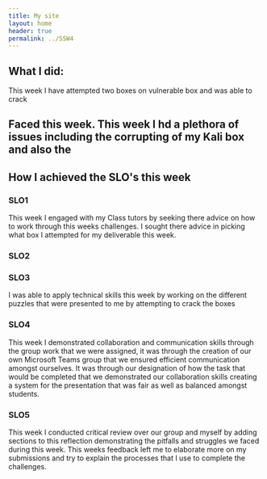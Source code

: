 ```yaml
---
title: My site
layout: home
header: true
permalink: ../SSW4
---
```


## What I did:
This week I have attempted two boxes on vulnerable box and was able to crack 

## Faced this week. This week  I hd a plethora of issues including the corrupting of my Kali box and also the 



## How I achieved the SLO's this week

### SLO1
This week I engaged with my Class tutors by seeking there advice on how to work through this weeks challenges. I sought there advice in picking what box I attempted for my deliverable this week.

### SLO2


### SLO3 
  I was able to apply technical skills this week by working on the different puzzles that were presented to me by attempting to crack the boxes 

### SLO4 
This week I demonstrated collaboration and communication skills through the group work that we were assigned, it was through the creation of our own Microsoft Teams group that we ensured efficient communication amongst ourselves. It was through our designation of how the task that would be completed that we demonstrated our collaboration skills creating a system for the presentation that was fair as well as balanced amongst students. 

### SLO5
This week I conducted critical review over our group and myself by adding sections to this reflection demonstrating the pitfalls and struggles we faced during this week. This weeks feedback left me to elaborate more on my submissions and try to explain the processes that I use to complete the challenges.
